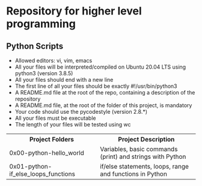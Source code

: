 # Repository for higher level programming

## Python Scripts
- Allowed editors: vi, vim, emacs
- All your files will be interpreted/compiled on Ubuntu 20.04 LTS using python3 (version 3.8.5)
- All your files should end with a new line
- The first line of all your files should be exactly #!/usr/bin/python3
- A README.md file at the root of the repo, containing a description of the repository
- A README.md file, at the root of the folder of this project, is mandatory
- Your code should use the pycodestyle (version 2.8.*)
- All your files must be executable
- The length of your files will be tested using wc

<table>
  <tr>
    <th>Project Folders</th>
    <th>Project Description</th>
  </tr>
  
  <tr>
    <td>0x00-python-hello_world</td>
    <td>Variables, basic commands (print) and strings with Python</td>
  </tr>
  
  <tr>
    <td>0x01-python-if_else_loops_functions</td>
    <td>if/else statements, loops, range and functions in Python</td>
  </tr>
 
  </table>

